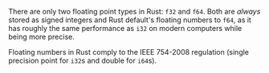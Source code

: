 There are only two floating point types in Rust: ``f32`` and ``f64``. Both are _always_ stored as signed integers and Rust default's floating numbers to ``f64``, as it has roughly the same performance as ``i32`` on modern computers while being more precise.

Floating numbers in Rust comply to the IEEE 754-2008 regulation (single precision point for ``i32``s and double for ``i64``s).



